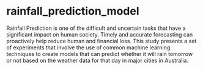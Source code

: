 # rainfall_prediction_model

Rainfall Prediction is one of the difficult and uncertain tasks that have a significant impact on human society. Timely and accurate forecasting can proactively help reduce human and financial loss. This study presents a set of experiments that involve the use of common machine learning techniques to create models that can predict whether it will rain tomorrow or not based on the weather data for that day in major cities in Australia.

